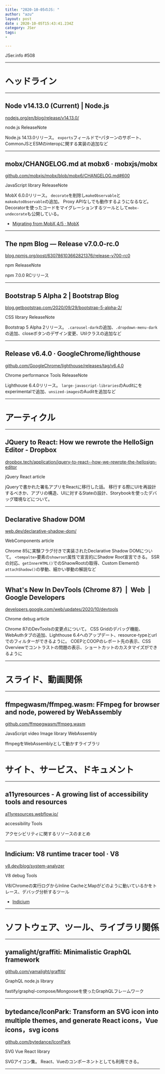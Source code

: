 ```yaml
---
title: "2020-10-05のJS: "
author: "azu"
layout: post
date : 2020-10-05T15:43:41.234Z
category: JSer
tags:
-

---
```


JSer.info #508

----

<h1 class="site-genre">ヘッドライン</h1>

----

## Node v14.13.0 (Current) | Node.js
[nodejs.org/en/blog/release/v14.13.0/](https://nodejs.org/en/blog/release/v14.13.0/ "Node v14.13.0 (Current) | Node.js")
<p class="jser-tags jser-tag-icon"><span class="jser-tag">node.js</span> <span class="jser-tag">ReleaseNote</span></p>

Node.js 14.13.0リリース。
`exports`フィールドで`*`パターンのサポート、CommonJSとESMのinteropに関する実装の追加など


----

## mobx/CHANGELOG.md at mobx6 · mobxjs/mobx
[github.com/mobxjs/mobx/blob/mobx6/CHANGELOG.md#600](https://github.com/mobxjs/mobx/blob/mobx6/CHANGELOG.md#600 "mobx/CHANGELOG.md at mobx6 · mobxjs/mobx")
<p class="jser-tags jser-tag-icon"><span class="jser-tag">JavaScript</span> <span class="jser-tag">library</span> <span class="jser-tag">ReleaseNote</span></p>

MobX 6.0.0リリース。
`decorate`を削除し`makeObservable`と`makeAutoObservable`の追加。
Proxy APIなしでも動作するようになるなど。
Decoratorを使ったコードをマイグレーションするツールとして`mobx-undecorate`も公開している。

- [Migrating from MobX 4/5 · MobX](https://mobx.js.org/migrating-from-4-or-5.html#migrating-from-mobx-45- "Migrating from MobX 4/5 · MobX")

----

## The npm Blog — Release v7.0.0-rc.0
[blog.npmjs.org/post/630786103662821376/release-v700-rc0](https://blog.npmjs.org/post/630786103662821376/release-v700-rc0 "The npm Blog — Release v7.0.0-rc.0")
<p class="jser-tags jser-tag-icon"><span class="jser-tag">npm</span> <span class="jser-tag">ReleaseNote</span></p>

npm 7.0.0 RCリリース


----

## Bootstrap 5 Alpha 2 | Bootstrap Blog
[blog.getbootstrap.com/2020/09/29/bootstrap-5-alpha-2/](https://blog.getbootstrap.com/2020/09/29/bootstrap-5-alpha-2/ "Bootstrap 5 Alpha 2 | Bootstrap Blog")
<p class="jser-tags jser-tag-icon"><span class="jser-tag">CSS</span> <span class="jser-tag">library</span> <span class="jser-tag">ReleaseNote</span></p>

Bootstrap 5 Alpha 2リリース。
`.carousel-dark`の追加、`.dropdown-menu-dark`の追加、closeボタンのデザイン変更、Utilクラスの追加など


----

## Release v6.4.0 · GoogleChrome/lighthouse
[github.com/GoogleChrome/lighthouse/releases/tag/v6.4.0](https://github.com/GoogleChrome/lighthouse/releases/tag/v6.4.0 "Release v6.4.0 · GoogleChrome/lighthouse")
<p class="jser-tags jser-tag-icon"><span class="jser-tag">Chrome</span> <span class="jser-tag">performance</span> <span class="jser-tag">Tools</span> <span class="jser-tag">ReleaseNote</span></p>

Lighthouse 6.4.0リリース。
`large-javascript-libraries`のAuditにをexperimentalで追加、`unsized-images`のAuditを追加など


----
<h1 class="site-genre">アーティクル</h1>

----

## JQuery to React: How we rewrote the HelloSign Editor - Dropbox
[dropbox.tech/application/jquery-to-react--how-we-rewrote-the-hellosign-editor](https://dropbox.tech/application/jquery-to-react--how-we-rewrote-the-hellosign-editor "JQuery to React: How we rewrote the HelloSign Editor - Dropbox")
<p class="jser-tags jser-tag-icon"><span class="jser-tag">jQuery</span> <span class="jser-tag">React</span> <span class="jser-tag">article</span></p>

jQueryで書かれた署名アプリをReactに移行した話。
移行する際にUIを再設計するべきか、アプリの構造、UIに対するStateの設計、Storybookを使ったデバッグ環境などについて。


----

## Declarative Shadow DOM
[web.dev/declarative-shadow-dom/](https://web.dev/declarative-shadow-dom/ "Declarative Shadow DOM")
<p class="jser-tags jser-tag-icon"><span class="jser-tag">WebComponents</span> <span class="jser-tag">article</span></p>

Chrome 85に実験フラグ付きで実装されたDeclarative Shadow DOMについて。
`<tempalte>`要素の`showroot`属性で宣言的にShadow Root宣言できる。
SSRの対応、`getInnerHTML()`でのShaowRootの取得、Custom Elementの`attachShadow()`の挙動、細かい挙動の解説など


----

## What's New In DevTools (Chrome 87)  |  Web  |  Google Developers
[developers.google.com/web/updates/2020/10/devtools](https://developers.google.com/web/updates/2020/10/devtools "What's New In DevTools (Chrome 87)  |  Web  |  Google Developers")
<p class="jser-tags jser-tag-icon"><span class="jser-tag">Chrome</span> <span class="jser-tag">debug</span> <span class="jser-tag">article</span></p>

Chrome 87のDevToolsの変更点について。
CSS Gridのデバッグ機能、WebAuthタブの追加、Lighthouse 6.4へのアップデート、resource-typeとurlでのフィルターができるように。
COEPとCOOPのレポート先の表示、CSS Overviewでコントラストの問題の表示、ショートカットのカスタマイズができるように


----
<h1 class="site-genre">スライド、動画関係</h1>

----

## ffmpegwasm/ffmpeg.wasm: FFmpeg for browser and node, powered by WebAssembly
[github.com/ffmpegwasm/ffmpeg.wasm](https://github.com/ffmpegwasm/ffmpeg.wasm "ffmpegwasm/ffmpeg.wasm: FFmpeg for browser and node, powered by WebAssembly")
<p class="jser-tags jser-tag-icon"><span class="jser-tag">JavaScript</span> <span class="jser-tag">video</span> <span class="jser-tag">Image</span> <span class="jser-tag">library</span> <span class="jser-tag">WebAssembly</span></p>

ffmpegをWebAssemblyとして動かすライブラリ


----
<h1 class="site-genre">サイト、サービス、ドキュメント</h1>

----

## a11yresources - A growing list of accessibility tools and resources
[a11yresources.webflow.io/](https://a11yresources.webflow.io/ "a11yresources - A growing list of accessibility tools and resources")
<p class="jser-tags jser-tag-icon"><span class="jser-tag">accessibility</span> <span class="jser-tag">Tools</span></p>

アクセシビリティに関するリソースのまとめ


----

## Indicium: V8 runtime tracer tool · V8
[v8.dev/blog/system-analyzer](https://v8.dev/blog/system-analyzer "Indicium: V8 runtime tracer tool · V8")
<p class="jser-tags jser-tag-icon"><span class="jser-tag">V8</span> <span class="jser-tag">debug</span> <span class="jser-tag">Tools</span></p>

V8/Chromeの実行ログからInline CacheとMapがどのように動いているかをトレース、デバッグ分析するツール

- [Indicium](https://v8.github.io/tools/head/system-analyzer/ "Indicium")

----
<h1 class="site-genre">ソフトウェア、ツール、ライブラリ関係</h1>

----

## yamalight/graffiti: Minimalistic GraphQL framework
[github.com/yamalight/graffiti/](https://github.com/yamalight/graffiti/ "yamalight/graffiti: Minimalistic GraphQL framework")
<p class="jser-tags jser-tag-icon"><span class="jser-tag">GraphQL</span> <span class="jser-tag">node.js</span> <span class="jser-tag">library</span></p>

fastify/graphql-compose/Mongooseを使ったGraphQLフレームワーク


----

## bytedance/IconPark: Transform an SVG icon into multiple themes, and generate React icons，Vue icons，svg icons
[github.com/bytedance/IconPark](https://github.com/bytedance/IconPark "bytedance/IconPark: Transform an SVG icon into multiple themes, and generate React icons，Vue icons，svg icons")
<p class="jser-tags jser-tag-icon"><span class="jser-tag">SVG</span> <span class="jser-tag">Vue</span> <span class="jser-tag">React</span> <span class="jser-tag">library</span></p>

SVGアイコン集。
React、Vueのコンポーネントとしても利用できる。


----
